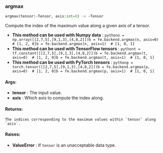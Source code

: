 

### argmax
```python
argmax(tensor:~Tensor, axis:int=0) -> ~Tensor
```
Compute the index of the maximum value along a given axis of a tensor.
* **This method can be used with Numpy data** : ```pythonn = np.array([[2,7,5],[9,1,3],[4,8,2]])b = fe.backend.argmax(n, axis=0)  # [1, 2, 0]b = fe.backend.argmax(n, axis=1)  # [1, 0, 1]```
* **This method can be used with TensorFlow tensors** : ```pythont = tf.constant([[2,7,5],[9,1,3],[4,8,2]])b = fe.backend.argmax(t, axis=0)  # [1, 2, 0]b = fe.backend.argmax(t, axis=1)  # [1, 0, 1]```
* **This method can be used with PyTorch tensors** : ```pythonp = torch.tensor([[2,7,5],[9,1,3],[4,8,2]])b = fe.backend.argmax(p, axis=0)  # [1, 2, 0]b = fe.backend.argmax(p, axis=1)  # [1, 0, 1]```

#### Args:

* **tensor** :  The input value.
* **axis** :  Which axis to compute the index along.

#### Returns:
    The indices corresponding to the maximum values within `tensor` along `axis`.

#### Raises:

* **ValueError** :  If `tensor` is an unacceptable data type.